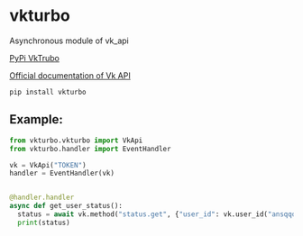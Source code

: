 # vkturbo
Asynchronous module of vk_api

[PyPi VkTrubo](https://pypi.org/project/vkturbo/)

[Official documentation of Vk API](https://vk.com/dev/manuals)

`pip install vkturbo`

## Example:

```py
from vkturbo.vkturbo import VkApi
from vkturbo.handler import EventHandler

vk = VkApi("TOKEN")
handler = EventHandler(vk)


@handler.handler
async def get_user_status():
  status = await vk.method("status.get", {"user_id": vk.user_id("ansqqq")})
  print(status)
```
